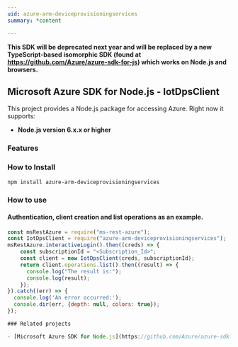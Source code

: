 ```yaml
---
uid: azure-arm-deviceprovisioningservices
summary: *content

---
```

**This SDK will be deprecated next year and will be replaced by a new TypeScript-based isomorphic SDK (found at https://github.com/Azure/azure-sdk-for-js) which works on Node.js and browsers.**
## Microsoft Azure SDK for Node.js - IotDpsClient
This project provides a Node.js package for accessing Azure. Right now it supports:
- **Node.js version 6.x.x or higher**

### Features


### How to Install

```bash
npm install azure-arm-deviceprovisioningservices
```

### How to use

#### Authentication, client creation and list operations as an example.

```javascript
const msRestAzure = require("ms-rest-azure");
const IotDpsClient = require("azure-arm-deviceprovisioningservices");
msRestAzure.interactiveLogin().then((creds) => {
    const subscriptionId = "<Subscription_Id>";
    const client = new IotDpsClient(creds, subscriptionId);
    return client.operations.list().then((result) => {
      console.log("The result is:");
      console.log(result);
    });
}).catch((err) => {
  console.log('An error occurred:');
  console.dir(err, {depth: null, colors: true});
});

### Related projects

- [Microsoft Azure SDK for Node.js](https://github.com/Azure/azure-sdk-for-node)
